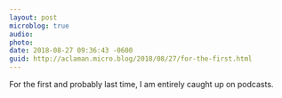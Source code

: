 ```yaml
---
layout: post
microblog: true
audio: 
photo: 
date: 2018-08-27 09:36:43 -0600
guid: http://aclaman.micro.blog/2018/08/27/for-the-first.html
---
```

For the first and probably last time, I am entirely caught up on podcasts.
